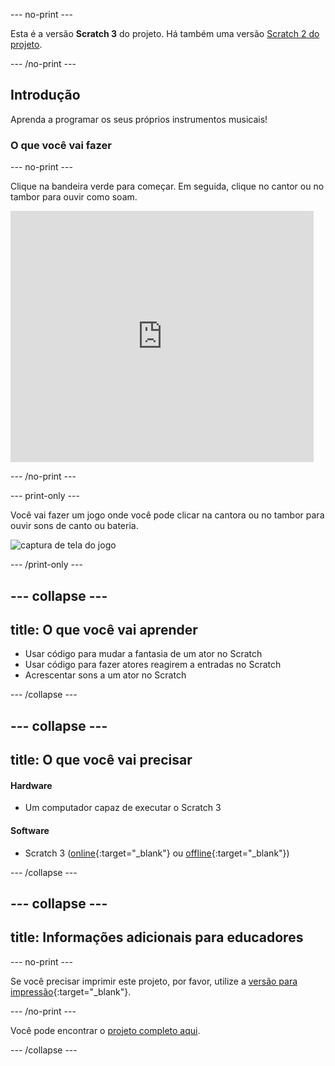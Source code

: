 --- no-print ---

Esta é a versão **Scratch 3** do projeto. Há também uma versão [Scratch 2 do projeto](https://projects.raspberrypi.org/pt-BR/projects/rock-band-scratch2).

--- /no-print ---

## Introdução

Aprenda a programar os seus próprios instrumentos musicais!

### O que você vai fazer

--- no-print ---

Clique na bandeira verde para começar. Em seguida, clique no cantor ou no tambor para ouvir como soam.

<div class="scratch-preview">
  <iframe allowtransparency="true" width="485" height="402" src="https://scratch.mit.edu/projects/embed/276872220/?autostart=false" frameborder="0" scrolling="no"></iframe>
</div>

--- /no-print ---

--- print-only ---

Você vai fazer um jogo onde você pode clicar na cantora ou no tambor para ouvir sons de canto ou bateria.

![captura de tela do jogo](images/demo.png)

--- /print-only ---

--- collapse ---
---
title: O que você vai aprender
---

+ Usar código para mudar a fantasia de um ator no Scratch
+ Usar código para fazer atores reagirem a entradas no Scratch
+ Acrescentar sons a um ator no Scratch

--- /collapse ---

--- collapse ---
---
title: O que você vai precisar
---

#### Hardware

+ Um computador capaz de executar o Scratch 3

#### Software

+ Scratch 3 ([online](https://rpf.io/scratchon){:target="_blank"} ou [offline](https://rpf.io/scratchoff){:target="_blank"})

--- /collapse ---

--- collapse ---
---
title: Informações adicionais para educadores
---

--- no-print ---

Se você precisar imprimir este projeto, por favor, utilize a [versão para impressão](https://projects.raspberrypi.org/pt-BR/projects/rock-band/print){:target="_blank"}.

--- /no-print ---

Você pode encontrar o [projeto completo aqui](https://rpf.io/p/pt-BR/rock-band-get).

--- /collapse ---